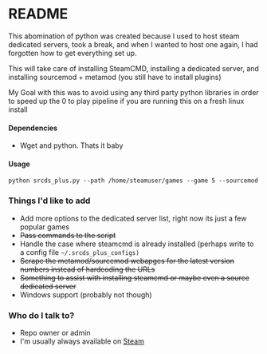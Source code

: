 # README #

This abomination of python was created because I used to host steam dedicated servers, took a break, and when I wanted to host one again, I had forgotten how to get everything set up. 

This will take care of installing SteamCMD, installing a dedicated server, and installing sourcemod + metamod (you still have to install plugins)

My Goal with this was to avoid using any third party python libraries in order to
speed up the 0 to play pipeline if you are running this on a fresh linux install

#### Dependencies ####
* Wget and python. Thats it baby

#### Usage ####
```python srcds_plus.py --path /home/steamuser/games --game 5 --sourcemod```

### Things I'd like to add ###

* Add more options to the dedicated server list, right now its just a few popular games
* ~~Pass commands to the script~~
* Handle the case where steamcmd is already installed (perhaps write to a config file ```~/.srcds_plus_configs)```
* ~~Scrape the metamod/sourcemod webapges for the latest version numbers instead of hardcoding the URLs~~
* ~~Something to assist with installing steamcmd or maybe even a source dedicated server~~
* Windows support (probably not though)

### Who do I talk to? ###

* Repo owner or admin
* I'm usually always available on [Steam](http://steamcommunity.com/profiles/76561198002556086)